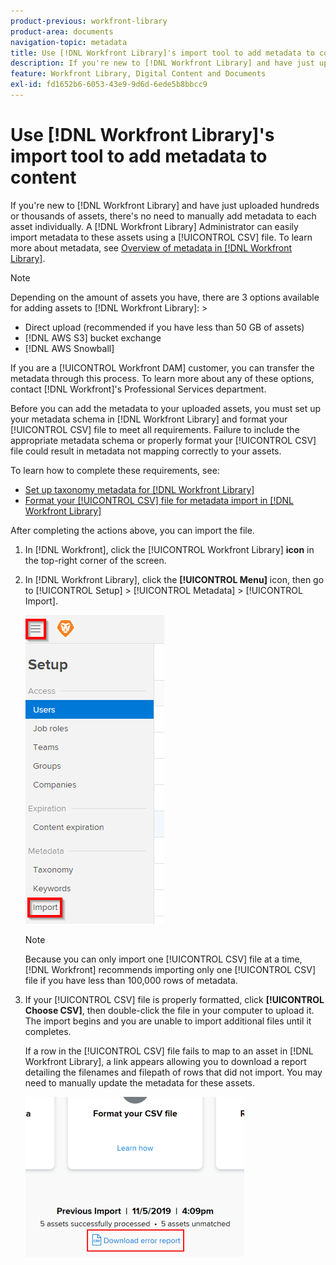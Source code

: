 ```yaml
---
product-previous: workfront-library
product-area: documents
navigation-topic: metadata
title: Use [!DNL Workfront Library]'s import tool to add metadata to content
description: If you're new to [!DNL Workfront Library] and have just uploaded hundreds or thousands of assets, there's no need to manually add metadata to each asset individually. A [!DNL Workfront Library] Administrator can easily import metadata to these assets using a CSV file. To learn more about metadata, see Overview of metadata in [!DNL Workfront Library].
feature: Workfront Library, Digital Content and Documents
exl-id: fd1652b6-6053-43e9-9d6d-6ede5b8bbcc9
---
```

# Use [!DNL Workfront Library]'s import tool to add metadata to content

If you're new to [!DNL Workfront Library] and have just uploaded hundreds or thousands of assets, there's no need to manually add metadata to each asset individually. A [!DNL Workfront Library] Administrator can easily import metadata to these assets using a [!UICONTROL CSV] file. To learn more about metadata, see [Overview of metadata in [!DNL Workfront Library]](../../../workfront-library/administration-and-setup/metadata/metadata-overview.md).

>[!NOTE]
>
>Depending on the amount of assets you have, there are 3 options available for adding assets to [!DNL Workfront Library]: >
>* Direct upload (recommended if you have less than 50 GB of assets)
>* [!DNL AWS S3] bucket exchange
>* [!DNL AWS Snowball]
>
>If you are a [!UICONTROL Workfront DAM] customer, you can transfer the metadata through this process. To learn more about any of these options, contact [!DNL Workfront]'s Professional Services department.

Before you can add the metadata to your uploaded assets, you must set up your metadata schema in [!DNL Workfront Library] and format your [!UICONTROL CSV] file to meet all requirements. Failure to include the appropriate metadata schema or properly format your [!UICONTROL CSV] file could result in metadata not mapping correctly to your assets.

To learn how to complete these requirements, see:

* [Set up taxonomy metadata for [!DNL Workfront Library]](../../../workfront-library/administration-and-setup/metadata/set-up-taxonomy-metadata.md)
* [Format your [!UICONTROL CSV] file for metadata import in [!DNL Workfront Library]](../../../workfront-library/administration-and-setup/metadata/format-your-csv-file-for-metadata-import.md)

After completing the actions above, you can import the file.

1. In [!DNL Workfront], click the [!UICONTROL Workfront Library] **icon** in the top-right corner of the screen.
1. In [!DNL Workfront Library], click the **[!UICONTROL Menu]** icon, then go to [!UICONTROL Setup] > [!UICONTROL Metadata] > [!UICONTROL Import].

   ![](assets/import-area.png)

   >[!NOTE]
   >
   >Because you can only import one [!UICONTROL CSV] file at a time, [!DNL Workfront] recommends importing only one [!UICONTROL CSV] file if you have less than 100,000 rows of metadata.

1. If your [!UICONTROL CSV] file is properly formatted, click **[!UICONTROL Choose CSV]**, then double-click the file in your computer to upload it. The import begins and you are unable to import additional files until it completes.

   If a row in the [!UICONTROL CSV] file fails to map to an asset in [!DNL Workfront Library], a link appears allowing you to download a report detailing the filenames and filepath of rows that did not import. You may need to manually update the metadata for these assets.

   ![](assets/download-error-report-350x256.png)
